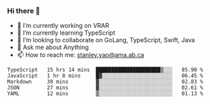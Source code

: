 ### Hi there 👋

- 🔭 I’m currently working on VRAR
- 🌱 I’m currently learning TypeScript
- 👯 I’m looking to collaborate on GoLang, TypeScript, Swift, Java
- 💬 Ask me about Anything
- 📫 How to reach me: stanley.yao@ama.ab.ca


<!--START_SECTION:waka-->
```text
TypeScript   15 hrs 14 mins  █████████████████████▒░░░   85.90 % 
JavaScript   1 hr 8 mins     █▓░░░░░░░░░░░░░░░░░░░░░░░   06.45 % 
Markdown     30 mins         ▓░░░░░░░░░░░░░░░░░░░░░░░░   02.83 % 
JSON         27 mins         ▓░░░░░░░░░░░░░░░░░░░░░░░░   02.61 % 
YAML         12 mins         ▒░░░░░░░░░░░░░░░░░░░░░░░░   01.13 % 
```
<!--END_SECTION:waka-->
